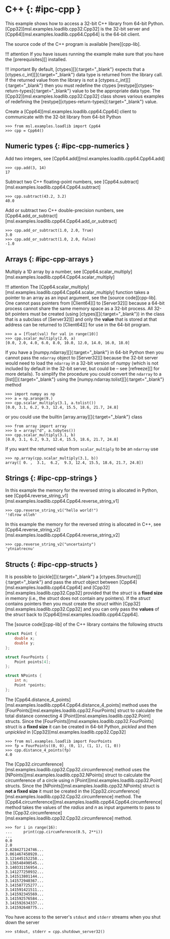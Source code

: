 # C++ {: #ipc-cpp }

This example shows how to access a 32-bit C++ library from 64-bit Python. [Cpp32][msl.examples.loadlib.cpp32.Cpp32] is the 32-bit server and [Cpp64][msl.examples.loadlib.cpp64.Cpp64] is the 64-bit client.

The source code of the C++ program is available [here][cpp-lib].

!!! attention
    If you have issues running the example make sure that you have the [prerequisites][] installed.

!!! important
    By default, [ctypes][]{:target="_blank"} expects that a [ctypes.c_int][]{:target="_blank"} data type is returned from the library call. If the returned value from the library is not a [ctypes.c_int][]{:target="_blank"} then you must redefine the ctypes [restype][ctypes-return-types]{:target="_blank"} value to be the appropriate data type. The [Cpp32][msl.examples.loadlib.cpp32.Cpp32] class shows various examples of redefining the [restype][ctypes-return-types]{:target="_blank"} value.

Create a [Cpp64][msl.examples.loadlib.cpp64.Cpp64] client to communicate with the 32-bit library from 64-bit Python

<!-- invisible-code-block: pycon
>>> SKIP_IF_MACOS()

-->

```pycon
>>> from msl.examples.loadlib import Cpp64
>>> cpp = Cpp64()

```

## Numeric types {: #ipc-cpp-numerics }

Add two integers, see [Cpp64.add][msl.examples.loadlib.cpp64.Cpp64.add]

```pycon
>>> cpp.add(3, 14)
17

```

Subtract two C++ floating-point numbers, see [Cpp64.subtract][msl.examples.loadlib.cpp64.Cpp64.subtract]

```pycon
>>> cpp.subtract(43.2, 3.2)
40.0

```

Add or subtract two C++ double-precision numbers, see [Cpp64.add_or_subtract][msl.examples.loadlib.cpp64.Cpp64.add_or_subtract]

```pycon
>>> cpp.add_or_subtract(1.0, 2.0, True)
3.0
>>> cpp.add_or_subtract(1.0, 2.0, False)
-1.0

```

## Arrays {: #ipc-cpp-arrays }

Multiply a 1D array by a number, see [Cpp64.scalar_multiply][msl.examples.loadlib.cpp64.Cpp64.scalar_multiply]

!!! attention
    The [Cpp64.scalar_multiply][msl.examples.loadlib.cpp64.Cpp64.scalar_multiply] function takes a pointer to an array as an input argument, see the [source code][cpp-lib]. One cannot pass pointers from [Client64][] to [Server32][] because a 64-bit process cannot share the same memory space as a 32-bit process. All 32-bit pointers must be created (using [ctypes][]{:target="_blank"}) in the class that is a subclass of [Server32][] and only the **value** that is stored at that address can be returned to [Client64][] for use in the 64-bit program.

```pycon
>>> a = [float(val) for val in range(10)]
>>> cpp.scalar_multiply(2.0, a)
[0.0, 2.0, 4.0, 6.0, 8.0, 10.0, 12.0, 14.0, 16.0, 18.0]

```

If you have a [numpy.ndarray][]{:target="_blank"} in 64-bit Python then you cannot pass the `ndarray` object to [Server32][] because the 32-bit server would need to load the `ndarray` in a 32-bit version of numpy (which is not included by default in the 32-bit server, but could be &ndash; see [refreeze][] for more details). To simplify the procedure you could convert the `ndarray` to a [list][]{:target="_blank"} using the [numpy.ndarray.tolist][]{:target="_blank"} method

```pycon
>>> import numpy as np
>>> a = np.arange(9.)
>>> cpp.scalar_multiply(3.1, a.tolist())
[0.0, 3.1, 6.2, 9.3, 12.4, 15.5, 18.6, 21.7, 24.8]

```

or you could use the builtin [array.array][]{:target="_blank"} class

```pycon
>>> from array import array
>>> b = array("d", a.tobytes())
>>> cpp.scalar_multiply(3.1, b)
[0.0, 3.1, 6.2, 9.3, 12.4, 15.5, 18.6, 21.7, 24.8]

```

If you want the returned value from `scalar_multiply` to be an `ndarray` use

```pycon
>>> np.array(cpp.scalar_multiply(3.1, b))
array([ 0. ,  3.1,  6.2,  9.3, 12.4, 15.5, 18.6, 21.7, 24.8])

```

## Strings {: #ipc-cpp-strings }

In this example the memory for the reversed string is allocated in Python, see [Cpp64.reverse_string_v1][msl.examples.loadlib.cpp64.Cpp64.reverse_string_v1]

```pycon
>>> cpp.reverse_string_v1("hello world!")
'!dlrow olleh'

```

In this example the memory for the reversed string is allocated in C++, see [Cpp64.reverse_string_v2][msl.examples.loadlib.cpp64.Cpp64.reverse_string_v2]

```pycon
>>> cpp.reverse_string_v2("uncertainty")
'ytniatrecnu'

```

## Structs {: #ipc-cpp-structs }

It is possible to [pickle][]{:target="_blank"} a [ctypes.Structure][]{:target="_blank"} and pass the
*struct* object between [Cpp64][msl.examples.loadlib.cpp64.Cpp64] and [Cpp32][msl.examples.loadlib.cpp32.Cpp32] provided that the *struct* is a **fixed size** in memory (i.e., the *struct* does not contain any pointers). If the *struct* contains pointers then you must create the *struct* within [Cpp32][msl.examples.loadlib.cpp32.Cpp32] and you can only pass the **values** of the *struct* back to [Cpp64][msl.examples.loadlib.cpp64.Cpp64].

The [source code][cpp-lib] of the C++ library contains the following structs

```cpp
struct Point {
    double x;
    double y;
};

struct FourPoints {
    Point points[4];
};

struct NPoints {
    int n;
    Point *points;
};
```

The [Cpp64.distance_4_points][msl.examples.loadlib.cpp64.Cpp64.distance_4_points] method uses the [FourPoints][msl.examples.loadlib.cpp32.FourPoints] struct to calculate the total distance connecting 4 [Point][msl.examples.loadlib.cpp32.Point] structs. Since the [FourPoints][msl.examples.loadlib.cpp32.FourPoints] struct is a **fixed size** it can be created in 64-bit Python, *pickled* and then *unpickled* in [Cpp32][msl.examples.loadlib.cpp32.Cpp32]

```pycon
>>> from msl.examples.loadlib import FourPoints
>>> fp = FourPoints((0, 0), (0, 1), (1, 1), (1, 0))
>>> cpp.distance_4_points(fp)
4.0

```

The [Cpp32.circumference][msl.examples.loadlib.cpp32.Cpp32.circumference] method uses the [NPoints][msl.examples.loadlib.cpp32.NPoints] struct to calculate the circumference of a circle using *n* [Point][msl.examples.loadlib.cpp32.Point] structs. Since the [NPoints][msl.examples.loadlib.cpp32.NPoints] struct is
**not a fixed size** it must be created in the [Cpp32.circumference][msl.examples.loadlib.cpp32.Cpp32.circumference] method. The [Cpp64.circumference][msl.examples.loadlib.cpp64.Cpp64.circumference] method takes the values of the *radius* and *n* as input arguments to pass to the [Cpp32.circumference][msl.examples.loadlib.cpp32.Cpp32.circumference] method.

```pycon
>>> for i in range(16):
...     print(cpp.circumference(0.5, 2**i))
...
0.0
2.0
2.828427124746...
3.061467458920...
3.121445152258...
3.136548490545...
3.140331156954...
3.141277250932...
3.141513801144...
3.141572940367...
3.141587725277...
3.141591421511...
3.141592345569...
3.141592576584...
3.141592634337...
3.141592648775...

```

You have access to the server's `stdout` and `stderr` streams when you shut down the server

```pycon
>>> stdout, stderr = cpp.shutdown_server32()

```
